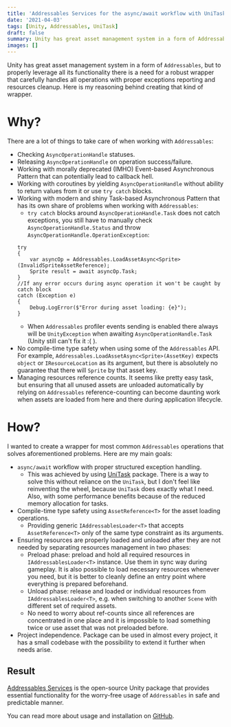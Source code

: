 ```yaml
---
title: 'Addressables Services for the async/await workflow with UniTask'
date: '2021-04-03'
tags: [Unity, Addressables, UniTask]
draft: false
summary: Unity has great asset management system in a form of Addressables, but to properly leverage all its functionality there is a need for a robust wrapper that carefully handles all operations with proper exceptions reporting and resources cleanup. Here is my reasoning behind creating that kind of wrapper.
images: []
---
```


Unity has great asset management system in a form of `Addressables`, but to properly leverage all its functionality there is a need for a robust wrapper that carefully handles all operations with proper exceptions reporting and resources cleanup. Here is my reasoning behind creating that kind of wrapper.

# Why?

There are a lot of things to take care of when working with `Addressables`:

- Checking `AsyncOperationHandle` statuses.
- Releasing `AsyncOperationHandle` on operation success/failure.
- Working with morally deprecated (IMHO) Event-based Asynchronous Pattern that can potentially lead to callback hell.
- Working with coroutines by yielding `AsyncOperationHandle` without ability to return values from it or use `try catch` blocks.
- Working with modern and shiny Task-based Asynchronous Pattern that has its own share of problems when working with `Addressables`:
  - `try catch` blocks around `AsyncOperationHandle.Task` does not catch exceptions, you still have to manually check `AsyncOperationHandle.Status` and throw `AsyncOperationHandle.OperationException`:
  ```
  try
  {
      var asyncOp = Addressables.LoadAssetAsync<Sprite>(InvalidSpriteAssetReference);
      Sprite result = await asyncOp.Task;
  }
  //If any error occurs during async operation it won't be caught by catch block
  catch (Exception e)
  {
      Debug.LogError($"Error during asset loading: {e}");
  }
  ```
  - When `Addressables` profiler events sending is enabled there always will be `UnityException` when awaiting `AsyncOperationHandle.Task` (Unity still can't fix it :( ).
- No compile-time type safety when using some of the `Addressables` API. For example, `Addressables.LoadAssetAsync<Sprite>(AssetKey)` expects `object` or `IResourceLocation` as its argument, but there is absolutely no guarantee that there will `Sprite` by that asset key.
- Managing resources reference counts. It seems like pretty easy task, but ensuring that all unused assets are unloaded automatically by relying on `Addressables` reference-counting can become daunting work when assets are loaded from here and there during application lifecycle.

# How?

I wanted to create a wrapper for most common `Addressables` operations that solves aforementioned problems. Here are my main goals:

- `async/await` workflow with proper structured exception handling.
  - This was achieved by using [UniTask](https://github.com/Cysharp/UniTask) package. There is a way to solve this without reliance on the `UniTask`, but I don't feel like reinventing the wheel, because `UniTask` does exactly what I need. Also, with some performance benefits because of the reduced memory allocation for tasks.
- Compile-time type safety using `AssetReference<T>` for the asset loading operations.
  - Providing generic `IAddressablesLoader<T>` that accepts `AssetReference<T>` only of the same type constraint as its arguments.
- Ensuring resources are properly loaded and unloaded after they are not needed by separating resources management in two phases:
  - Preload phase: preload and hold all required resources in `IAddressablesLoader<T>` instance. Use them in sync way during gameplay. It is also possible to load necessary resources whenever you need, but it is better to cleanly define an entry point where everything is prepared beforehand.
  - Unload phase: release and loaded or individual resources from `IAddressablesLoader<T>`, e.g. when switching to another `Scene` with different set of required assets.
  - No need to worry about ref-counts since all references are concentrated in one place and it is impossible to load something twice or use asset that was not preloaded before.
- Project independence. Package can be used in almost every project, it has a small codebase with the possibility to extend it further when needs arise.

## Result

[Addressables Services](https://github.com/dre0dru/AddressablesServices) is the open-source Unity package that provides essential functionality for the worry-free usage of `Addressables` in safe and predictable manner.

You can read more about usage and installation on [GitHub](https://github.com/dre0dru/AddressablesServices).
